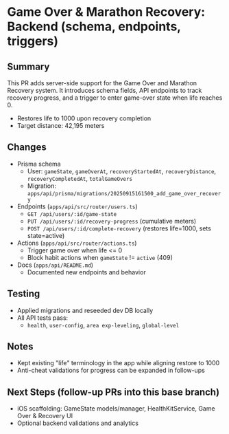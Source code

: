 # Game Over & Marathon Recovery: Backend (schema, endpoints, triggers)

## Summary
This PR adds server-side support for the Game Over and Marathon Recovery system. It introduces schema fields, API endpoints to track recovery progress, and a trigger to enter game-over state when life reaches 0.

- Restores life to 1000 upon recovery completion
- Target distance: 42,195 meters

## Changes
- Prisma schema
  - User: `gameState`, `gameOverAt`, `recoveryStartedAt`, `recoveryDistance`, `recoveryCompletedAt`, `totalGameOvers`
  - Migration: `apps/api/prisma/migrations/20250915161500_add_game_over_recovery`
- Endpoints (`apps/api/src/router/users.ts`)
  - `GET /api/users/:id/game-state`
  - `PUT /api/users/:id/recovery-progress` (cumulative meters)
  - `POST /api/users/:id/complete-recovery` (restores life=1000, sets state=active)
- Actions (`apps/api/src/router/actions.ts`)
  - Trigger game over when life <= 0
  - Block habit actions when `gameState` != `active` (409)
- Docs (`apps/api/README.md`)
  - Documented new endpoints and behavior

## Testing
- Applied migrations and reseeded dev DB locally
- All API tests pass:
  - `health`, `user-config`, `area exp-leveling`, `global-level`

## Notes
- Kept existing "life" terminology in the app while aligning restore to 1000
- Anti-cheat validations for progress can be expanded in follow-ups

## Next Steps (follow-up PRs into this base branch)
- iOS scaffolding: GameState models/manager, HealthKitService, Game Over & Recovery UI
- Optional backend validations and analytics
